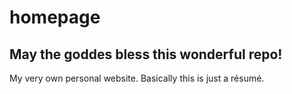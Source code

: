 # homepage

## May the goddes bless this wonderful repo!

My very own personal website. Basically this is just a résumé.

